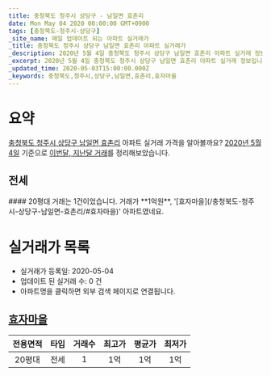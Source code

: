 ```yaml
---
title: 충청북도 청주시 상당구 - 남일면 효촌리
date: Mon May 04 2020 00:00:00 GMT+0900
tags: [충청북도-청주시-상당구]
_site_name: 매일 업데이트 되는 아파트 실거래가
_title: 충청북도 청주시 상당구 남일면 효촌리 아파트 실거래가
_description: 2020년 5월 4일 충청북도 청주시 상당구 남일면 효촌리 아파트 실거래 정보입니다. 1건 아파트 정보가 있습니다.
_excerpt: 2020년 5월 4일 충청북도 청주시 상당구 남일면 효촌리 아파트 실거래 정보입니다. 1건 아파트 정보가 있습니다.
_updated_time: 2020-05-03T15:00:00.000Z
_keywords: 충청북도,청주시,상당구,남일면,효촌리,효자마을
---
```





# 요약
<ins>충청북도 청주시 상당구 남일면 효촌리</ins> 아파트 실거래 가격을 알아볼까요? <ins>2020년 5월 4일</ins> 기준으로 <ins>이번달, 지난달 거래</ins>를 정리해보았습니다.

## 전세
<div class="container">
<div class="twelve columns" markdown="1">
#### 20평대
거래는 1건이었습니다. 거래가 **1억원**, '[효자마을](/충청북도-청주시-상당구-남일면-효촌리/#효자마을)' 아파트였네요.
</div>
</div>



# 실거래가 목록
- 실거래가 등록일: 2020-05-04
- 업데이트 된 실거래 수: 0 건
- 아파트명을 클릭하면 외부 검색 페이지로 연결됩니다.

## [효자마을](#효자마을)

|전용면적|타입|거래수|최고가|평균가|최저가|
|:---:|:---:|:---:|:---:|:---:|:---:|
|20평대|<span class="deal-type-2">전세</span>|1|1억|1억|1억|

<br/>



